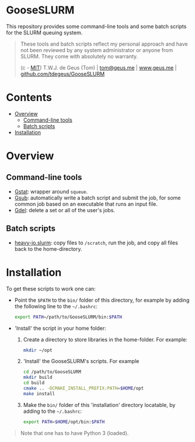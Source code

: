 # GooseSLURM

This repository provides some command-line tools and some batch scripts for the SLURM queuing system.

> These tools and batch scripts reflect my personal approach and have not been reviewed by any system administrator or anyone from SLURM. They come with absolutely no warranty.
> 
>   (c - [MIT](https://github.com/tdegeus/GooseSLURM/blob/master/LICENSE)) T.W.J. de Geus (Tom) | tom@geus.me | www.geus.me | [github.com/tdegeus/GooseSLURM](https://github.com/tdegeus/GooseSLURM)

# Contents

<!-- MarkdownTOC -->

- [Overview](#overview)
    - [Command-line tools](#command-line-tools)
    - [Batch scripts](#batch-scripts)
- [Installation](#installation)

<!-- /MarkdownTOC -->

# Overview

## Command-line tools

* [Gstat](https://github.com/tdegeus/GooseSLURM/blob/master/bin/Gstat): wrapper around `squeue`.
* [Gsub](https://github.com/tdegeus/GooseSLURM/blob/master/bin/Gsub): automatically write a batch script and submit the job, for some common job based on an executable that runs an input file.
* [Gdel](https://github.com/tdegeus/GooseSLURM/blob/master/bin/Gdel): delete a set or all of the user's jobs.

## Batch scripts

* [heavy-io.slurm](https://github.com/tdegeus/GooseSLURM/blob/master/examples/heavy-io.slurm): copy files to `/scratch`, run the job, and copy all files back to the home-directory.

# Installation

To get these scripts to work one can:

-   Point the `$PATH` to the `bin/` folder of this directory, for example by adding the following line to the `~/.bashrc`:
  
    ```bash
    export PATH=/path/to/GooseSLURM/bin:$PATH
    ```
-   'Install' the script in your home folder:
  
    1.  Create a directory to store libraries in the home-folder. For example:
  
        ```bash
        mkdir ~/opt
        ```

    2.  'Install' the GooseSLURM's scripts. For example
  
        ```bash
        cd /path/to/GooseSLURM
        mkdir build
        cd build
        cmake .. -DCMAKE_INSTALL_PREFIX:PATH=$HOME/opt
        make install
        ```
     
    3.  Make the `bin/` folder of this 'installation' directory locatable, by adding to the `~/.bashrc`:
 
        ```bash
        export PATH=$HOME/opt/bin:$PATH
        ```

> Note that one has to have Python 3 (loaded).
